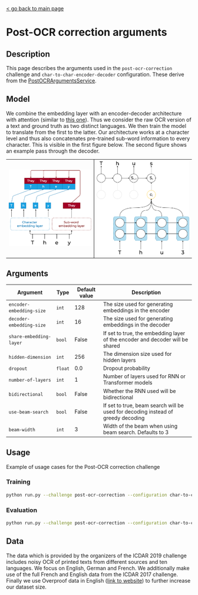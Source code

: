 [< go back to main page](../../README.md)

# Post-OCR correction arguments

## Description

This page describes the arguments used in the `post-ocr-correction` challenge and `char-to-char-encoder-decoder` configuration. These derive from the [PostOCRArgumentsService](../../services/arguments/postocr_arguments_service.py).

## Model

We combine the embedding layer with an encoder-decoder architecture with attention (similar to [this one](https://arxiv.org/abs/1409.0473)). Thus we consider the raw OCR version of a text and ground truth as two distinct languages. We then train the model to translate from the first to the latter. Our architecture works at a character level and thus also concatenates pre-trained sub-word information to every character. This is visible in the first figure below. The second figure shows an example pass through the decoder.

<table>
    <tr>
        <td style='border-right: 1px solid black;'>
            <img src="../images/subword-to-char.png">
        </td>
        <td style='border-left: 1px solid black;'>
            <img src="../images/decoder-attention-pass.png">
        </td>
    </tr>
</table>

## Arguments

| Argument     | Type          | Default value  | Description |
| ------------- | ------------- | -------------- |-------------|
| `encoder-embedding-size` | `int` | 128 | The size used for generating embeddings in the encoder |
| `decoder-embedding-size` | `int` | 16 | The size used for generating embeddings in the decoder |
| `share-embedding-layer` | `bool` | False | If set to true, the embedding layer of the encoder and decoder will be shared |
| `hidden-dimension` | `int` | 256 | The dimension size used for hidden layers |
| `dropout` | `float` | 0.0 | Dropout probability |
| `number-of-layers` | `int` | 1 | Number of layers used for RNN or Transformer models |
| `bidirectional` | `bool` | False | Whether the RNN used will be bidirectional |
| `use-beam-search` | `bool` | False | If set to true, beam search will be used for decoding instead of greedy decoding |
| `beam-width` | `int` | 3 | Width of the beam when using beam search. Defaults to 3 |


## Usage

Example of usage cases for the Post-OCR correction challenge

### Training

```bash
python run.py --challenge post-ocr-correction --configuration char-to-char-encoder-decoder --device cuda --eval-freq 50 --seed 13 --learning-rate 1e-3 --metric-types levenshtein-distance jaccard-similarity --language english --checkpoint-name english-post-ocr --batch-size 4 --pretrained-weights bert-base-cased --pretrained-model-size 768 --pretrained-max-length 512 --include-fasttext-model --fasttext-model en-ft.bin --fasttext-model-size 300 --learn-new-embeddings --share-embedding-layer --hidden-dimension 512 --encoder-embedding-size 64 --decoder-embedding-size 64 --dropout 0.5 --number-of-layers 2 --bidirectional --patience 10000
```

### Evaluation

```bash
python run.py --challenge post-ocr-correction --configuration char-to-char-encoder-decoder --device cuda --seed 13 --language english --batch-size 32 --checkpoint-name english-post-ocr --evaluate --evaluation-type jaccard-similarity levenshtein-edit-distance-improvement --pretrained-weights bert-base-cased --include-pretrained-model --fine-tune-pretrained --fine-tune-learning-rate 1e-4 --pretrained-model-size 768 --pretrained-max-length 512 --include-fasttext-model --fasttext-model en-ft.bin --fasttext-model-size 300 --learn-new-embeddings --share-embedding-layer --hidden-dimension 512 --encoder-embedding-size 64 --decoder-embedding-size 64 --dropout 0.5 --number-of-layers 2 --bidirectional
```

## Data

The data which is provided by the organizers of the ICDAR 2019 challenge includes noisy OCR of printed texts from different sources and ten languages. We focus on English, German and French. We additionally make use of the full French and English data from the ICDAR 2017 challenge. Finally we use Overproof data in English ([link to website](https://overproof.projectcomputing.com/)) to further increase our dataset size.